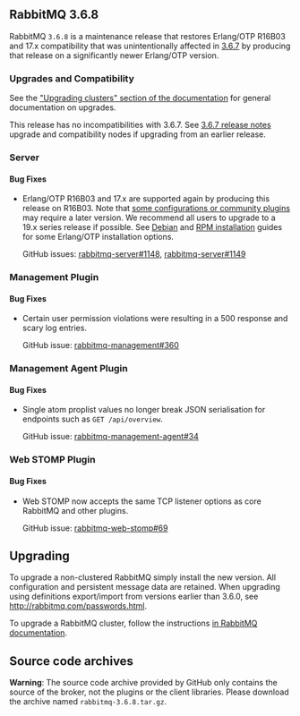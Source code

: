 ## RabbitMQ 3.6.8

RabbitMQ `3.6.8` is a maintenance release that restores Erlang/OTP R16B03 and 17.x compatibility
that was unintentionally affected in [3.6.7](https://github.com/rabbitmq/rabbitmq-server/releases/tag/rabbitmq_v3_6_7) by producing that release on a significantly newer Erlang/OTP version.

### Upgrades and Compatibility

See the ["Upgrading clusters" section of the documentation](https://www.rabbitmq.com/clustering.html#upgrading) for general documentation on upgrades.

This release has no incompatibilities with 3.6.7. See [3.6.7 release notes](https://github.com/rabbitmq/rabbitmq-server/releases/tag/rabbitmq_v3_6_7) upgrade and compatibility nodes if upgrading from an earlier release.

### Server

#### Bug Fixes

 * Erlang/OTP R16B03 and 17.x are supported again by producing this release on R16B03.
   Note that [some configurations or community plugins](https://www.rabbitmq.com/which-erlang.html) may require a later version.
   We recommend all users to upgrade to a 19.x series release if possible. See [Debian](https://www.rabbitmq.com/install-debian.html) and [RPM installation](https://www.rabbitmq.com/install-rpm.html) guides for some Erlang/OTP installation options.

   GitHub issues: [rabbitmq-server#1148](https://github.com/rabbitmq/rabbitmq-server/issues/1148), [rabbitmq-server#1149](https://github.com/rabbitmq/rabbitmq-server/issues/1149)


### Management Plugin

#### Bug Fixes

 * Certain user permission violations were resulting in a 500 response and scary log entries.

   GitHub issue: [rabbitmq-management#360](https://github.com/rabbitmq/rabbitmq-management/issues/360)


### Management Agent Plugin

#### Bug Fixes

 * Single atom proplist values no longer break JSON serialisation for endpoints such as `GET /api/overview`.
 
   GitHub issue: [rabbitmq-management-agent#34](https://github.com/rabbitmq/rabbitmq-management-agent/issues/34)


### Web STOMP Plugin

#### Bug Fixes

 * Web STOMP now accepts the same TCP listener options as core RabbitMQ and other plugins.
 
   GitHub issue: [rabbitmq-web-stomp#69](https://github.com/rabbitmq/rabbitmq-web-stomp/issues/69)


## Upgrading

To upgrade a non-clustered RabbitMQ simply install the new version. All configuration and persistent message data are retained. When upgrading using definitions export/import from versions earlier than 3.6.0, see http://rabbitmq.com/passwords.html.

To upgrade a RabbitMQ cluster, follow the instructions [in RabbitMQ documentation](https://www.rabbitmq.com/clustering.html#upgrading).

## Source code archives

**Warning**: The source code archive provided by GitHub only contains the source of the broker,
not the plugins or the client libraries. Please download the archive named `rabbitmq-3.6.8.tar.gz`.
